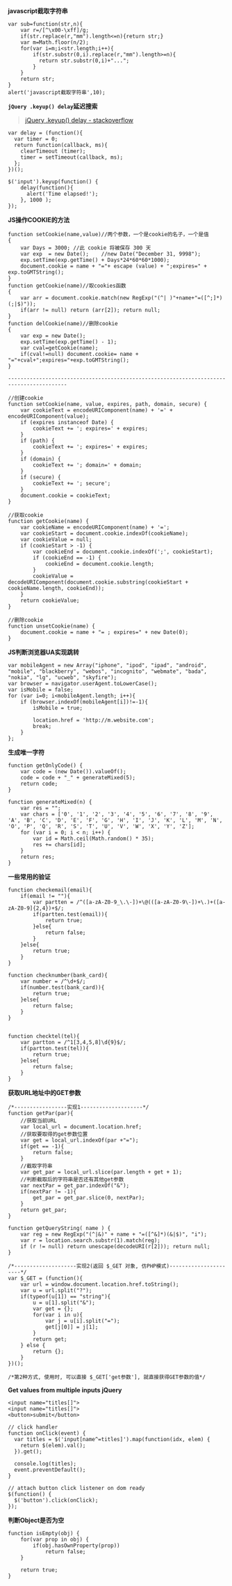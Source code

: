 **javascript截取字符串**

	var sub=function(str,n){
		var r=/[^\x00-\xff]/g;
		if(str.replace(r,"mm").length<=n){return str;}
		var m=Math.floor(n/2);
		for(var i=m;i<str.length;i++){
			if(str.substr(0,i).replace(r,"mm").length>=n){
			  return str.substr(0,i)+"...";
			}
		}
		return str;
	}
	alert('javascript截取字符串',10);
		
**`jQuery .keyup() delay`延迟搜索**
> [jQuery .keyup() delay - stackoverflow](http://stackoverflow.com/questions/1909441/jquery-keyup-delay)

	var delay = (function(){
	  var timer = 0;
	  return function(callback, ms){
	    clearTimeout (timer);
	    timer = setTimeout(callback, ms);
	  };
	})();
	
	$('input').keyup(function() {
	    delay(function(){
	      alert('Time elapsed!');
	    }, 1000 );
	});

**JS操作COOKIE的方法**

	function setCookie(name,value)//两个参数，一个是cookie的名子，一个是值
	{
		var Days = 3000; //此 cookie 将被保存 300 天
		var exp  = new Date();    //new Date("December 31, 9998");
		exp.setTime(exp.getTime() + Days*24*60*60*1000);
		document.cookie = name + "="+ escape (value) + ";expires=" + exp.toGMTString();
	}
	function getCookie(name)//取cookies函数       
	{
		var arr = document.cookie.match(new RegExp("(^| )"+name+"=([^;]*)(;|$)"));
		if(arr != null) return (arr[2]); return null;
	}
	function delCookie(name)//删除cookie
	{
		var exp = new Date();
		exp.setTime(exp.getTime() - 1);
		var cval=getCookie(name);
		if(cval!=null) document.cookie= name + "="+cval+";expires="+exp.toGMTString();
	}
	
	-----------------------------------------------------------------------------------------
	
	//创建cookie
	function setCookie(name, value, expires, path, domain, secure) {
	    var cookieText = encodeURIComponent(name) + '=' + encodeURIComponent(value);
	    if (expires instanceof Date) {
	        cookieText += '; expires=' + expires;
	    }
	    if (path) {
	        cookieText += '; expires=' + expires;
	    }
	    if (domain) {
	        cookieText += '; domain=' + domain;
	    }
	    if (secure) {
	        cookieText += '; secure';
	    }
	    document.cookie = cookieText;
	}
	
	//获取cookie
	function getCookie(name) {
	    var cookieName = encodeURIComponent(name) + '=';
	    var cookieStart = document.cookie.indexOf(cookieName);
	    var cookieValue = null;
	    if (cookieStart > -1) {
	        var cookieEnd = document.cookie.indexOf(';', cookieStart);
	        if (cookieEnd == -1) {
	            cookieEnd = document.cookie.length;
	        }
	        cookieValue = decodeURIComponent(document.cookie.substring(cookieStart + cookieName.length, cookieEnd));
	    }
	    return cookieValue;
	}
	
	//删除cookie
	function unsetCookie(name) {
	    document.cookie = name + "= ; expires=" + new Date(0);
	}
	
**JS判断浏览器UA实现跳转**

	var mobileAgent = new Array("iphone", "ipod", "ipad", "android", "mobile", "blackberry", "webos", "incognito", "webmate", "bada", "nokia", "lg", "ucweb", "skyfire");
	var browser = navigator.userAgent.toLowerCase(); 
	var isMobile = false; 
	for (var i=0; i<mobileAgent.length; i++){
		if (browser.indexOf(mobileAgent[i])!=-1){
			isMobile = true;

			location.href = 'http://m.website.com';
			break;
		}
	};
	
**生成唯一字符**

	function getOnlyCode() {
		var code = (new Date()).valueOf();
		code = code + "_" + generateMixed(5);
		return code;
	}
	
	function generateMixed(n) {
		var res = "";
		var chars = ['0', '1', '2', '3', '4', '5', '6', '7', '8', '9', 'A', 'B', 'C', 'D', 'E', 'F', 'G', 'H', 'I', 'J', 'K', 'L', 'M', 'N', 'O', 'P', 'Q', 'R', 'S', 'T', 'U', 'V', 'W', 'X', 'Y', 'Z'];
		for (var i = 0; i < n; i++) {
			var id = Math.ceil(Math.random() * 35);
			res += chars[id];
		}
		return res;
	}
	
**一些常用的验证**
	
	function checkemail(email){
		if(email != ""){
			var partten = /^([a-zA-Z0-9_\.\-])+\@(([a-zA-Z0-9\-])+\.)+([a-zA-Z0-9]{2,4})+$/;
			if(partten.test(email)){
				return true;
			}else{
				return false;
			}
		}else{
			return true;
		}
	}
	
	function checknumber(bank_card){
		var number = /^\d+$/;
		if(number.test(bank_card)){
			return true;
		}else{
			return false;
		}
	}
	
	
	function checktel(tel){
		var partton = /^1[3,4,5,8]\d{9}$/;
		if(partton.test(tel)){
			return true;
		}else{
			return false;
		}
	}
	
**获取URL地址中的GET参数**

	/*-----------------实现1--------------------*/
	function getPar(par){
	    //获取当前URL
	    var local_url = document.location.href; 
	    //获取要取得的get参数位置
	    var get = local_url.indexOf(par +"=");
	    if(get == -1){
	        return false;   
	    }   
	    //截取字符串
	    var get_par = local_url.slice(par.length + get + 1);    
	    //判断截取后的字符串是否还有其他get参数
	    var nextPar = get_par.indexOf("&");
	    if(nextPar != -1){
	        get_par = get_par.slice(0, nextPar);
	    }
	    return get_par;
	}
	
	function getQueryString( name ) {  
	    var reg = new RegExp("(^|&)" + name + "=([^&]*)(&|$)", "i");  
	    var r = location.search.substr(1).match(reg);  
	    if (r != null) return unescape(decodeURI(r[2])); return null;  
	}  
	 
	/*--------------------实现2(返回 $_GET 对象, 仿PHP模式)----------------------*/
	var $_GET = (function(){
	    var url = window.document.location.href.toString();
	    var u = url.split("?");
	    if(typeof(u[1]) == "string"){
	        u = u[1].split("&");
	        var get = {};
	        for(var i in u){
	            var j = u[i].split("=");
	            get[j[0]] = j[1];
	        }
	        return get;
	    } else {
	        return {};
	    }
	})();
	 
	/*第2种方式, 使用时, 可以直接 $_GET['get参数'], 就直接获得GET参数的值*/


**Get values from multiple inputs jQuery**

	<input name="titles[]">
	<input name="titles[]">
	<button>submit</button>
	
	// click handler
	function onClick(event) {
	  var titles = $('input[name^=titles]').map(function(idx, elem) {
	    return $(elem).val();
	  }).get();
	
	  console.log(titles);
	  event.preventDefault();
	}
	
	// attach button click listener on dom ready
	$(function() {
	  $('button').click(onClick);
	});


**判断Object是否为空**

	function isEmpty(obj) {
	    for(var prop in obj) {
	        if(obj.hasOwnProperty(prop))
	            return false;
	    }
	
	    return true;
	}
